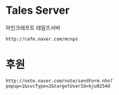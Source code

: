Tales Server
=====

마인크래프트 테일즈서버

    http://cafe.naver.com/mcnps

후원
=====
    http://note.naver.com/note/sendForm.nhn?popup=1&svcType=2&targetUserId=kju0254d
